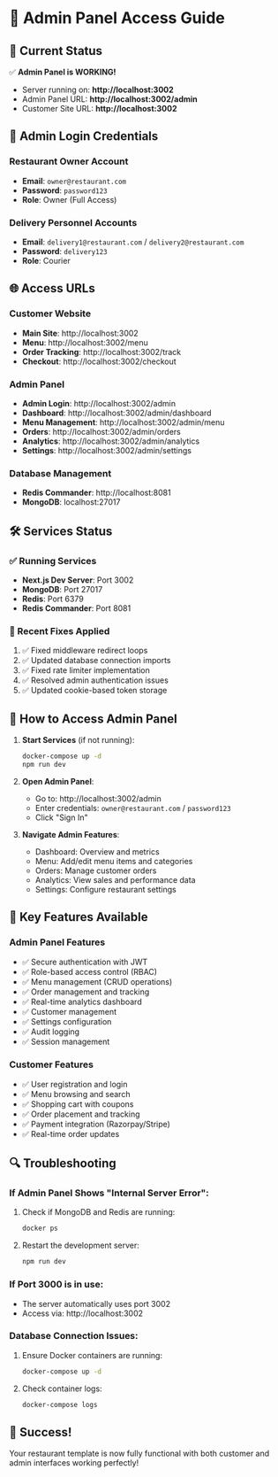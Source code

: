 # 🔐 Admin Panel Access Guide

## 🚀 Current Status
✅ **Admin Panel is WORKING!**
- Server running on: **http://localhost:3002**
- Admin Panel URL: **http://localhost:3002/admin**
- Customer Site URL: **http://localhost:3002**

## 🔑 Admin Login Credentials

### Restaurant Owner Account
- **Email**: `owner@restaurant.com`
- **Password**: `password123`
- **Role**: Owner (Full Access)

### Delivery Personnel Accounts
- **Email**: `delivery1@restaurant.com` / `delivery2@restaurant.com`
- **Password**: `delivery123`
- **Role**: Courier

## 🌐 Access URLs

### Customer Website
- **Main Site**: http://localhost:3002
- **Menu**: http://localhost:3002/menu
- **Order Tracking**: http://localhost:3002/track
- **Checkout**: http://localhost:3002/checkout

### Admin Panel
- **Admin Login**: http://localhost:3002/admin
- **Dashboard**: http://localhost:3002/admin/dashboard
- **Menu Management**: http://localhost:3002/admin/menu
- **Orders**: http://localhost:3002/admin/orders
- **Analytics**: http://localhost:3002/admin/analytics
- **Settings**: http://localhost:3002/admin/settings

### Database Management
- **Redis Commander**: http://localhost:8081
- **MongoDB**: localhost:27017

## 🛠️ Services Status

### ✅ Running Services
- **Next.js Dev Server**: Port 3002
- **MongoDB**: Port 27017
- **Redis**: Port 6379
- **Redis Commander**: Port 8081

### 🔧 Recent Fixes Applied
1. ✅ Fixed middleware redirect loops
2. ✅ Updated database connection imports
3. ✅ Fixed rate limiter implementation
4. ✅ Resolved admin authentication issues
5. ✅ Updated cookie-based token storage

## 📝 How to Access Admin Panel

1. **Start Services** (if not running):
   ```bash
   docker-compose up -d
   npm run dev
   ```

2. **Open Admin Panel**:
   - Go to: http://localhost:3002/admin
   - Enter credentials: `owner@restaurant.com` / `password123`
   - Click "Sign In"

3. **Navigate Admin Features**:
   - Dashboard: Overview and metrics
   - Menu: Add/edit menu items and categories
   - Orders: Manage customer orders
   - Analytics: View sales and performance data
   - Settings: Configure restaurant settings

## 🎯 Key Features Available

### Admin Panel Features
- ✅ Secure authentication with JWT
- ✅ Role-based access control (RBAC)
- ✅ Menu management (CRUD operations)
- ✅ Order management and tracking
- ✅ Real-time analytics dashboard
- ✅ Customer management
- ✅ Settings configuration
- ✅ Audit logging
- ✅ Session management

### Customer Features
- ✅ User registration and login
- ✅ Menu browsing and search
- ✅ Shopping cart with coupons
- ✅ Order placement and tracking
- ✅ Payment integration (Razorpay/Stripe)
- ✅ Real-time order updates

## 🔍 Troubleshooting

### If Admin Panel Shows "Internal Server Error":
1. Check if MongoDB and Redis are running:
   ```bash
   docker ps
   ```
2. Restart the development server:
   ```bash
   npm run dev
   ```

### If Port 3000 is in use:
- The server automatically uses port 3002
- Access via: http://localhost:3002

### Database Connection Issues:
1. Ensure Docker containers are running:
   ```bash
   docker-compose up -d
   ```
2. Check container logs:
   ```bash
   docker-compose logs
   ```

## 🎉 Success!
Your restaurant template is now fully functional with both customer and admin interfaces working perfectly!